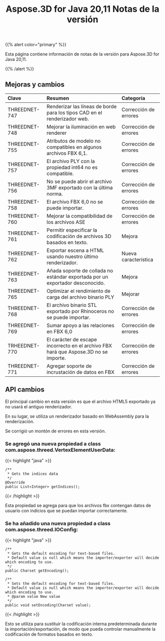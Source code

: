 ﻿---
title: Aspose.3D for Java 20,11 Notas de la versión
type: docs
weight: 6
url: /es/java/aspose-3d-for-java-20-11-release-notes/
---
{{% alert color="primary" %}}

Esta página contiene información de notas de la versión para Aspose.3D for Java 20,11.

{{% /alert %}}
## **Mejoras y cambios**

|**Clave**|**Resumen**|**Categoría**|
|:- |:- |:- |
|THREEDNET-747 |Renderizar las líneas de borde para los tipos CAD en el renderizador web.|Corrección de errores|
|THREEDNET-748 |Mejorar la iluminación en web renderer|Corrección de errores|
|THREEDNET-755 |Atributos de modelo no compatibles en algunos archivos FBX 6,1.|Corrección de errores|
|THREEDNET-757 |El archivo PLY con la propiedad int64 no es compatible.|Corrección de errores|
|THREEDNET-756 |No se puede abrir el archivo 3MF exportado con la última norma.|Corrección de errores|
|THREEDNET-758 |El archivo FBX 6,0 no se puede importar.|Corrección de errores|
|THREEDNET-760 |Mejorar la compatibilidad de los archivos ASE|Corrección de errores|
|THREEDNET-761 |Permitir especificar la codificación de archivos 3D basados en texto.|Mejora|
|THREEDNET-762 |Exportar escena a HTML usando nuestro último renderizador.|Nueva característica|
|THREEDNET-763 |Añada soporte de collada no estándar exportada por un exportador desconocido.|Mejora|
|THREEDNET-765 |Optimizar el rendimiento de carga del archivo binario PLY|Mejorar|
|THREEDNET-768 |El archivo binario STL exportado por Rhinoceros no se puede importar.|Corrección de errores|
|THREEDNET-769 |Sumar apoyo a las relaciones en FBX 6,0|Corrección de errores|
|TRHEEDNET-770 |El carácter de escape incorrecto en el archivo FBX hará que Aspose.3D no se importe.|Corrección de errores|
|THREEDNET-771 |Agregar soporte de incrustación de datos en FBX|Corrección de errores|


## API cambios ##


El principal cambio en esta versión es que el archivo HTML5 exportado ya no usará el antiguo renderizador.

En su lugar, se utiliza un renderizador basado en WebAssembly para la renderización.

Se corrigió un montón de errores en esta versión.

### Se agregó una nueva propiedad a class com.aspose.threed.VertexElementUserData:

{{< highlight "java" >}}

    /**
     * Gets the indices data
     */
    @Override
    public List<Integer> getIndices();

{{< /highlight >}}

Esta propiedad se agrega para que los archivos fbx contengan datos de usuario con indicios que se puedan importar correctamente.


### Se ha añadido una nueva propiedad a class com.aspose.threed.IOConfig:

{{< highlight "java" >}}

    /**
     * Gets the default encoding for text-based files.
     * Default value is null which means the importer/exporter will decide which encoding to use.
     */
    public Charset getEncoding();
    
    /**
     * Sets the default encoding for text-based files.
     * Default value is null which means the importer/exporter will decide which encoding to use.
     * @param value New value
     */
    public void setEncoding(Charset value);

{{< /highlight >}}

Esto se utiliza para sustituir la codificación interna predeterminada durante la importación/exportación, de modo que pueda controlar manualmente la codificación de formatos basados en texto.